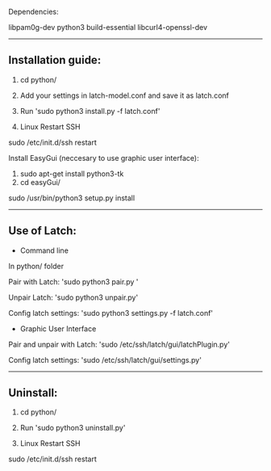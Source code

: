 
Dependencies:

libpam0g-dev python3 build-essential libcurl4-openssl-dev



----------------------------------------------------
Installation guide:
----------------------------------------------------

1. cd python/

2. Add your settings in latch-model.conf and save it as latch.conf

3. Run 'sudo python3 install.py -f latch.conf'

4. Linux Restart SSH

sudo /etc/init.d/ssh restart



Install EasyGui (neccesary to use graphic user interface):

1. sudo apt-get install python3-tk
2. cd easyGui/

sudo  /usr/bin/python3  setup.py  install


-----------------------------------------------------
Use of Latch:
-----------------------------------------------------

- Command line

In python/ folder

Pair with Latch: 'sudo python3 pair.py <TOKEN>'

Unpair Latch: 'sudo python3 unpair.py'

Config latch settings: 'sudo python3 settings.py -f latch.conf'


- Graphic User Interface

Pair and unpair with Latch: 'sudo /etc/ssh/latch/gui/latchPlugin.py'

Config latch settings: 'sudo /etc/ssh/latch/gui/settings.py'



----------------------------------------------------
Uninstall:
----------------------------------------------------

1. cd python/

2. Run 'sudo python3 uninstall.py'

3. Linux Restart SSH

sudo /etc/init.d/ssh restart
